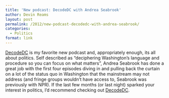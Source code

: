 ```yaml
---
title: 'New podcast: DecodeDC with Andrea Seabrook'
author: Devin Reams
layout: post
permalink: /2012/new-podcast-decodedc-with-andrea-seabrook/
categories:
  - Politics
format: link
---
```

[DecodeDC][1] is my favorite new podcast and, appropriately enough, its all about politics. Self described as &#8220;deciphering Washington&#8217;s language and procedure so you can focus on what matters&#8221;, Andrea Seabrook has done a great job with the first four episodes diving in and pulling back the curtain on a lot of the status quo in Washington that the mainstream may not address (and fringe groups wouldn&#8217;t have access to, Seabrook was previously with NPR). If the last few months (or last night) sparked your interest in politics, I&#8217;d recommend checking out [DecodeDC][1].

 [1]: http://www.muleradio.net/decodedc/